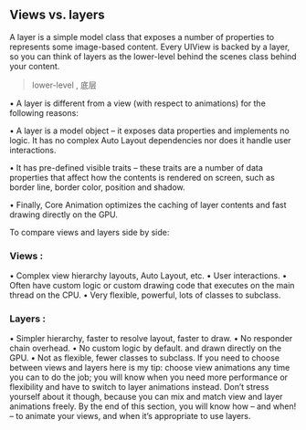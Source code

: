 
## Views vs. layers


A layer is a simple model class that exposes a number of properties to represents some image-based content. Every UIView is backed by a layer, so you can think of layers as the lower-level behind the scenes class behind your content.

> lower-level , 底层



• A layer is different from a view (with respect to animations) for the following reasons:

• A layer is a model object – it exposes data properties and implements no logic. It has no complex Auto Layout dependencies nor does it handle user interactions.

• It has pre-defined visible traits – these traits are a number of data properties that affect how the contents is rendered on screen, such as border line, border color, position and shadow.

• Finally, Core Animation optimizes the caching of layer contents and fast drawing directly on the GPU.


To compare views and layers side by side:


### Views :

• Complex view hierarchy layouts, Auto Layout, etc.
• User interactions.
• Often have custom logic or custom drawing code that executes on the main thread on the CPU.
• Very flexible, powerful, lots of classes to subclass.



### Layers :

• Simpler hierarchy, faster to resolve layout, faster to draw.
• No responder chain overhead.
• No custom logic by default. and drawn directly on the GPU.
• Not as flexible, fewer classes to subclass.
If you need to choose between views and layers here is my tip: choose view animations any time you can to do the job; you will know when you need more performance or flexibility and have to switch to layer animations instead.
Don’t stress yourself about it though, because you can mix and match view and layer animations freely.
By the end of this section, you will know how – and when! – to animate your views, and when it’s appropriate to use layers.
